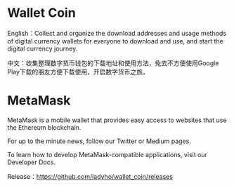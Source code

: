 # Wallet Coin
English：Collect and organize the download addresses and usage methods of digital currency wallets for everyone to download and use, and start the digital currency journey.

中文：收集整理数字货币钱包的下载地址和使用方法，免去不方便使用Google Play下载的朋友方便下载使用，开启数字货币之旅。

# MetaMask 

MetaMask is a mobile wallet that provides easy access to websites that use the Ethereum blockchain.

For up to the minute news, follow our Twitter or Medium pages.

To learn how to develop MetaMask-compatible applications, visit our Developer Docs.

Release：https://github.com/ladyho/wallet_coin/releases
